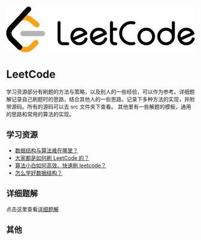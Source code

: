 ![avatar](./leetcode-log.svg)
# LeetCode
学习资源部分有刷题的方法与策略，以及别人的一些经验，可以作为参考。详细题解记录自己刷题时的思路，结合其他人的一些思路，记录下多种方法的实现，并附带源码。所有的源码可以去 src 文件夹下查看。
其他里有一些解题的模板，通用的思路和常用的算法的实现。
## 学习资源
+ [数据结构与算法难在哪里？](https://www.zhihu.com/question/345369507/answer/1243532040)
+ [大家都是如何刷 LeetCode 的？](https://www.zhihu.com/question/280279208/answer/1118675237)
+ [算法小白如何高效、快速刷 leetcode？](https://www.zhihu.com/question/321738058/answer/1252502958)
+ [怎么学好数据结构？](https://www.zhihu.com/question/19830721/answer/667233164)
## 详细题解
点击这里查看[详细题解](./solutions/README.md)
## 其他